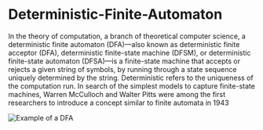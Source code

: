 # Deterministic-Finite-Automaton

In the theory of computation, a branch of theoretical computer science, a deterministic finite automaton (DFA)—also known as deterministic finite acceptor (DFA), deterministic finite-state machine (DFSM), or deterministic finite-state automaton (DFSA)—is a finite-state machine that accepts or rejects a given string of symbols, by running through a state sequence uniquely determined by the string. Deterministic refers to the uniqueness of the computation run. In search of the simplest models to capture finite-state machines, Warren McCulloch and Walter Pitts were among the first researchers to introduce a concept similar to finite automata in 1943

![Example of a DFA](https://i.imgur.com/FIb4nVA.png)
